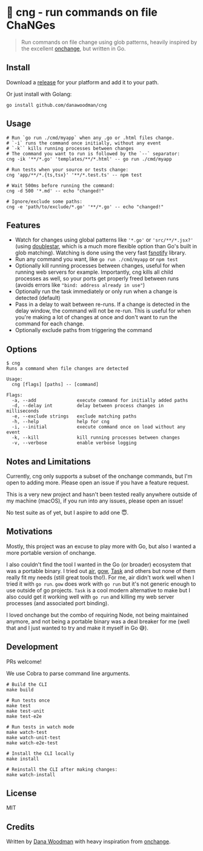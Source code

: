# 🔭 cng - run commands on file ChaNGes

> Run commands on file change using glob patterns, heavily inspired by the excellent [onchange][onchange], but written in Go.

## Install

Download a [release](https://github.com/danawoodman/cng/releases) for your platform and add it to your path.

Or just install with Golang:

```shell
go install github.com/danawoodman/cng
```

## Usage

```shell
# Run `go run ./cmd/myapp` when any .go or .html files change.
# `-i` runs the command once initially, without any event
# `-k`` kills running processes between changes
# The command you want to run is followed by the `--` separator:
cng -ik '**/*.go' 'templates/**/*.html' -- go run ./cmd/myapp

# Run tests when your source or tests change:
cng 'app/**/*.{ts,tsx}' '**/*.test.ts' -- npm test

# Wait 500ms before running the command:
cng -d 500 '*.md' -- echo "changed!"

# Ignore/exclude some paths:
cng -e 'path/to/exclude/*.go' '**/*.go' -- echo "changed!"
```

## Features

- Watch for changes using global patterns like `'*.go'` or `'src/**/*.jsx?'` (using [doublestar][doublestar], which is a much more flexible option than Go's built in glob matching). Watching is done using the very fast [fsnotify][fsnotify] library.
- Run any command you want, like `go run ./cmd/myapp` or `npm test`
- Optionally kill running processes between changes, useful for when running web servers for example. Importantly, cng kills all child processes as well, so your ports get properly freed between runs (avoids errors like `"bind: address already in use"`)
- Optionally run the task immediately or only run when a change is detected (default)
- Pass in a delay to wait between re-runs. If a change is detected in the delay window, the command will not be re-run. This is useful for when you're making a lot of changes at once and don't want to run the command for each change.
- Optionally exclude paths from triggering the command

## Options

```
$ cng
Runs a command when file changes are detected

Usage:
  cng [flags] [paths] -- [command]

Flags:
  -a, --add               execute command for initially added paths
  -d, --delay int         delay between process changes in milliseconds
  -e, --exclude strings   exclude matching paths
  -h, --help              help for cng
  -i, --initial           execute command once on load without any event
  -k, --kill              kill running processes between changes
  -v, --verbose           enable verbose logging
```

## Notes and Limitations

Currently, cng only supports a subset of the onchange commands, but I'm open to adding more. Please open an issue if you have a feature request.

This is a very new project and hasn't been tested really anywhere outside of my machine (macOS), if you run into any issues, please open an issue!

No test suite as of yet, but I aspire to add one 😇.

## Motivations

Mostly, this project was an excuse to play more with Go, but also I wanted a more portable version of onchange.

I also couldn't find the tool I wanted in the Go (or broader) ecosystem that was a portable binary. I tried out [air][air], [gow][gow], [Task][task] and others but none of them really fit my needs (still great tools tho!). For me, air didn't work well when I tried it with `go run`. `gow` does work with `go run` but it's not generic enough to use outside of go projects. `Task` is a cool modern alternative to make but I also could get it working well with `go run` and killing my web server processes (and associated port binding).

I loved onchange but the combo of requiring Node, not being maintained anymore, and not being a portable binary was a deal breaker for me (well that and I just wanted to try and make it myself in Go 😅).

## Development

PRs welcome!

We use Cobra to parse command line arguments.

```shell
# Build the CLI
make build

# Run tests once
make test
make test-unit
make test-e2e

# Run tests in watch mode
make watch-test
make watch-unit-test
make watch-e2e-test

# Install the CLI locally
make install

# Reinstall the CLI after making changes:
make watch-install
```

## License

MIT

## Credits

Written by [Dana Woodman](https://danawoodman.com) with heavy inspiration from [onchange][onchange].

[onchange]: https://github.com/Qard/onchange
[air]: https://github.com/cosmtrek/air
[gow]: https://github.com/mitranim/gow
[task]: https://github.com/go-task/task
[doublestar]: https://github.com/bmatcuk/doublestar
[fsnotify]: https://github.com/fsnotify/fsnotify
